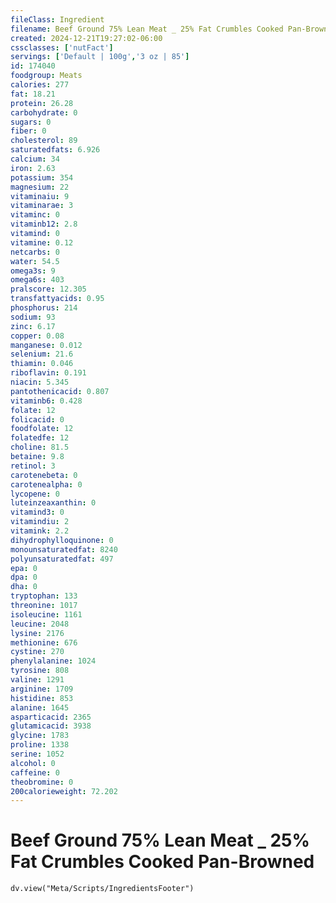 ```yaml
---
fileClass: Ingredient
filename: Beef Ground 75% Lean Meat _ 25% Fat Crumbles Cooked Pan-Browned
created: 2024-12-21T19:27:02-06:00
cssclasses: ['nutFact']
servings: ['Default | 100g','3 oz | 85']
id: 174040
foodgroup: Meats
calories: 277
fat: 18.21
protein: 26.28
carbohydrate: 0
sugars: 0
fiber: 0
cholesterol: 89
saturatedfats: 6.926
calcium: 34
iron: 2.63
potassium: 354
magnesium: 22
vitaminaiu: 9
vitaminarae: 3
vitaminc: 0
vitaminb12: 2.8
vitamind: 0
vitamine: 0.12
netcarbs: 0
water: 54.5
omega3s: 9
omega6s: 403
pralscore: 12.305
transfattyacids: 0.95
phosphorus: 214
sodium: 93
zinc: 6.17
copper: 0.08
manganese: 0.012
selenium: 21.6
thiamin: 0.046
riboflavin: 0.191
niacin: 5.345
pantothenicacid: 0.807
vitaminb6: 0.428
folate: 12
folicacid: 0
foodfolate: 12
folatedfe: 12
choline: 81.5
betaine: 9.8
retinol: 3
carotenebeta: 0
carotenealpha: 0
lycopene: 0
luteinzeaxanthin: 0
vitamind3: 0
vitamindiu: 2
vitamink: 2.2
dihydrophylloquinone: 0
monounsaturatedfat: 8240
polyunsaturatedfat: 497
epa: 0
dpa: 0
dha: 0
tryptophan: 133
threonine: 1017
isoleucine: 1161
leucine: 2048
lysine: 2176
methionine: 676
cystine: 270
phenylalanine: 1024
tyrosine: 808
valine: 1291
arginine: 1709
histidine: 853
alanine: 1645
asparticacid: 2365
glutamicacid: 3938
glycine: 1783
proline: 1338
serine: 1052
alcohol: 0
caffeine: 0
theobromine: 0
200calorieweight: 72.202
---
```


# Beef Ground 75% Lean Meat _ 25% Fat Crumbles Cooked Pan-Browned

```dataviewjs
dv.view("Meta/Scripts/IngredientsFooter")
```